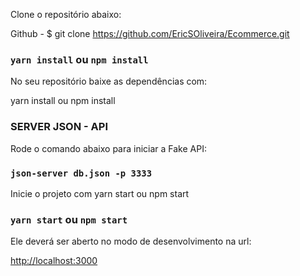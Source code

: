 Clone o repositório abaixo:

Github - $ git clone https://github.com/EricSOliveira/Ecommerce.git


### `yarn install` ou `npm install`

No seu repositório baixe as dependências com:

yarn install ou npm install


### SERVER JSON - API

Rode o comando abaixo para iniciar a Fake API:

### `json-server db.json -p 3333`


Inicie o projeto com yarn start ou npm start

### `yarn start` ou `npm start`


Ele deverá ser aberto no modo de desenvolvimento na url:

[http://localhost:3000](http://localhost:3000)





